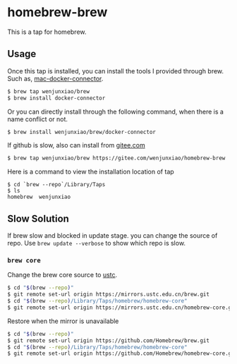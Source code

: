 # homebrew-brew

  This is a tap for homebrew.

## Usage

  Once this tap is installed, you can install the tools I provided through brew. 
  Such as, [mac-docker-connector](https://github.com/wenjunxiao/mac-docker-connector).
```bash
$ brew tap wenjunxiao/brew
$ brew install docker-connector
```

  Or you can directly install through the following command, when there is a name conflict or not.
```bash
$ brew install wenjunxiao/brew/docker-connector
```

  If github is slow, also can install from [gitee.com](https://gitee.com/wenjunxiao)
```bash
$ brew tap wenjunxiao/brew https://gitee.com/wenjunxiao/homebrew-brew
```

  Here is a command to view the installation location of tap
```
$ cd `brew --repo`/Library/Taps
$ ls
homebrew  wenjunxiao
```

## Slow Solution

  If brew slow and blocked in update stage. you can change the source of repo.
  Use `brew update --verbose` to show which repo is slow.

### `brew core`

  Change the brew core source to [ustc](https://lug.ustc.edu.cn/wiki/mirrors/help/brew.git).
```bash
$ cd "$(brew --repo)"
$ git remote set-url origin https://mirrors.ustc.edu.cn/brew.git
$ cd "$(brew --repo)/Library/Taps/homebrew/homebrew-core"
$ git remote set-url origin https://mirrors.ustc.edu.cn/homebrew-core.git
```
  Restore when the mirror is unavailable
```bash
$ cd "$(brew --repo)"
$ git remote set-url origin https://github.com/Homebrew/brew.git
$ cd "$(brew --repo)/Library/Taps/homebrew/homebrew-core"
$ git remote set-url origin https://github.com/Homebrew/homebrew-core.git
```
